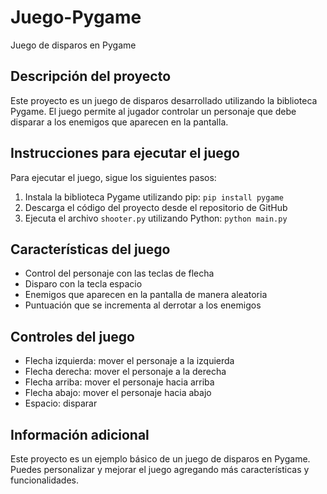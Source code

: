 # Juego-Pygame
Juego de disparos en Pygame

## Descripción del proyecto
Este proyecto es un juego de disparos desarrollado utilizando la biblioteca Pygame. El juego permite al jugador controlar un personaje que debe disparar a los enemigos que aparecen en la pantalla.

## Instrucciones para ejecutar el juego
Para ejecutar el juego, sigue los siguientes pasos:

1. Instala la biblioteca Pygame utilizando pip: `pip install pygame`
2. Descarga el código del proyecto desde el repositorio de GitHub
3. Ejecuta el archivo `shooter.py` utilizando Python: `python main.py`

## Características del juego
* Control del personaje con las teclas de flecha
* Disparo con la tecla espacio
* Enemigos que aparecen en la pantalla de manera aleatoria
* Puntuación que se incrementa al derrotar a los enemigos

## Controles del juego
* Flecha izquierda: mover el personaje a la izquierda
* Flecha derecha: mover el personaje a la derecha
* Flecha arriba: mover el personaje hacia arriba
* Flecha abajo: mover el personaje hacia abajo
* Espacio: disparar

## Información adicional
Este proyecto es un ejemplo básico de un juego de disparos en Pygame. Puedes personalizar y mejorar el juego agregando más características y funcionalidades.